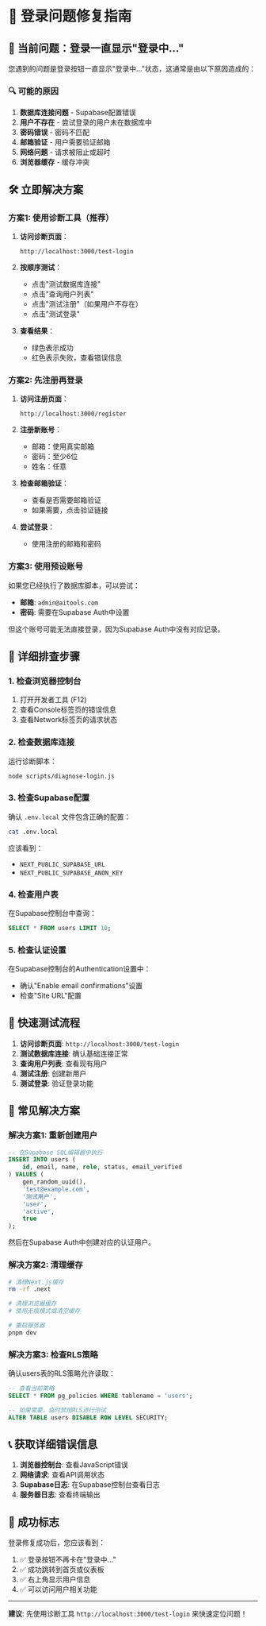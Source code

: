 # 🔐 登录问题修复指南

## 🚨 当前问题：登录一直显示"登录中..."

您遇到的问题是登录按钮一直显示"登录中..."状态，这通常是由以下原因造成的：

### 🔍 可能的原因

1. **数据库连接问题** - Supabase配置错误
2. **用户不存在** - 尝试登录的用户未在数据库中
3. **密码错误** - 密码不匹配
4. **邮箱验证** - 用户需要验证邮箱
5. **网络问题** - 请求被阻止或超时
6. **浏览器缓存** - 缓存冲突

## 🛠️ 立即解决方案

### 方案1: 使用诊断工具（推荐）

1. **访问诊断页面**：
   ```
   http://localhost:3000/test-login
   ```

2. **按顺序测试**：
   - 点击"测试数据库连接"
   - 点击"查询用户列表"
   - 点击"测试注册"（如果用户不存在）
   - 点击"测试登录"

3. **查看结果**：
   - 绿色表示成功
   - 红色表示失败，查看错误信息

### 方案2: 先注册再登录

1. **访问注册页面**：
   ```
   http://localhost:3000/register
   ```

2. **注册新账号**：
   - 邮箱：使用真实邮箱
   - 密码：至少6位
   - 姓名：任意

3. **检查邮箱验证**：
   - 查看是否需要邮箱验证
   - 如果需要，点击验证链接

4. **尝试登录**：
   - 使用注册的邮箱和密码

### 方案3: 使用预设账号

如果您已经执行了数据库脚本，可以尝试：

- **邮箱**: `admin@aitools.com`
- **密码**: 需要在Supabase Auth中设置

但这个账号可能无法直接登录，因为Supabase Auth中没有对应记录。

## 🔧 详细排查步骤

### 1. 检查浏览器控制台

1. 打开开发者工具 (F12)
2. 查看Console标签页的错误信息
3. 查看Network标签页的请求状态

### 2. 检查数据库连接

运行诊断脚本：
```bash
node scripts/diagnose-login.js
```

### 3. 检查Supabase配置

确认 `.env.local` 文件包含正确的配置：
```bash
cat .env.local
```

应该看到：
- `NEXT_PUBLIC_SUPABASE_URL`
- `NEXT_PUBLIC_SUPABASE_ANON_KEY`

### 4. 检查用户表

在Supabase控制台中查询：
```sql
SELECT * FROM users LIMIT 10;
```

### 5. 检查认证设置

在Supabase控制台的Authentication设置中：
- 确认"Enable email confirmations"设置
- 检查"Site URL"配置

## 🎯 快速测试流程

1. **访问诊断页面**: `http://localhost:3000/test-login`
2. **测试数据库连接**: 确认基础连接正常
3. **查询用户列表**: 查看现有用户
4. **测试注册**: 创建新用户
5. **测试登录**: 验证登录功能

## 🔄 常见解决方案

### 解决方案1: 重新创建用户

```sql
-- 在Supabase SQL编辑器中执行
INSERT INTO users (
    id, email, name, role, status, email_verified
) VALUES (
    gen_random_uuid(),
    'test@example.com',
    '测试用户',
    'user',
    'active',
    true
);
```

然后在Supabase Auth中创建对应的认证用户。

### 解决方案2: 清理缓存

```bash
# 清理Next.js缓存
rm -rf .next

# 清理浏览器缓存
# 使用无痕模式或清空缓存

# 重启服务器
pnpm dev
```

### 解决方案3: 检查RLS策略

确认users表的RLS策略允许读取：
```sql
-- 查看当前策略
SELECT * FROM pg_policies WHERE tablename = 'users';

-- 如果需要，临时禁用RLS进行测试
ALTER TABLE users DISABLE ROW LEVEL SECURITY;
```

## 📞 获取详细错误信息

1. **浏览器控制台**: 查看JavaScript错误
2. **网络请求**: 查看API调用状态
3. **Supabase日志**: 在Supabase控制台查看日志
4. **服务器日志**: 查看终端输出

## 🎉 成功标志

登录修复成功后，您应该看到：

1. ✅ 登录按钮不再卡在"登录中..."
2. ✅ 成功跳转到首页或仪表板
3. ✅ 右上角显示用户信息
4. ✅ 可以访问用户相关功能

---

**建议**: 先使用诊断工具 `http://localhost:3000/test-login` 来快速定位问题！

